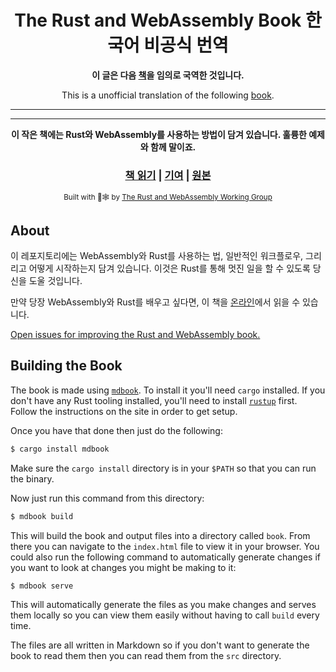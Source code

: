 <div align="center">

  <h1>The Rust and WebAssembly Book 한국어 비공식 번역</h1>

  <strong>이 글은 다음 [책](https://github.com/rustwasm/book)을 임의로 국역한 것입니다. </strong>

This is a unofficial translation of the following [book](https://github.com/rustwasm/book).

---
---

  <strong>이 작은 책에는  Rust와 WebAssembly를 사용하는 방법이 담겨 있습니다. 훌륭한 예제와 함께 말이죠.</strong>



  <h3>
    <a href="https://esctabcapslock.github.io/rustwasmbook-ko/">책 읽기</a>
    <span> | </span>
    <a href="https://github.com/rustwasm/book/blob/master/CONTRIBUTING.md">기여</a>
    <span> | </span>
    <a href="https://github.com/rustwasm/book">원본</a>
  </h3>

  <sub>Built with 🦀🕸 by <a href="https://rustwasm.github.io/">The Rust and WebAssembly Working Group</a></sub>
</div>

## About

이 레포지토리에는 WebAssembly와 Rust를 사용하는 법, 일반적인 워크플로우, 그리리고 어떻게 시작하는지 담겨 있습니다. 이것은 Rust를 통해 멋진 일을 할 수 있도록 당신을 도울 것입니다.


만약 당장 WebAssembly와 Rust를 배우고 싶다면, 이 책을 [온라인][book]에서 읽을 수 있습니다.

[Open issues for improving the Rust and WebAssembly book.][book-issues]

[book-issues]: https://github.com/rustwasm/book/issues

## Building the Book

The book is made using [`mdbook`][mdbook]. To install it you'll need `cargo`
installed. If you don't have any Rust tooling installed, you'll need to install
[`rustup`][rustup] first. Follow the instructions on the site in order to get
setup.

Once you have that done then just do the following:

```bash
$ cargo install mdbook
```

Make sure the `cargo install` directory is in your `$PATH` so that you can run
the binary.

Now just run this command from this directory:

```bash
$ mdbook build
```

This will build the book and output files into a directory called `book`. From
there you can navigate to the `index.html` file to view it in your browser. You
could also run the following command to automatically generate changes if you
want to look at changes you might be making to it:

```bash
$ mdbook serve
```

This will automatically generate the files as you make changes and serves them
locally so you can view them easily without having to call `build` every time.

The files are all written in Markdown so if you don't want to generate the book
to read them then you can read them from the `src` directory.

[mdbook]: https://github.com/rust-lang-nursery/mdBook
[rustup]: https://github.com/rust-lang-nursery/rustup.rs/
[book]: https://esctabcapslock.github.io/rustwasmbook-ko/game-of-life/introduction.html
